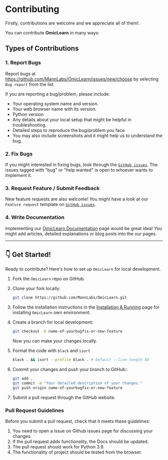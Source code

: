 # Contributing

Firstly, contributions are welcome and we appreciate all of them!.

You can contribute **OmicLearn** in many ways:

## Types of Contributions

### 1. Report Bugs

Report bugs at https://github.com/MannLabs/OmicLearn/issues/new/choose by selecting `Bug report` from the list.

If you are reporting a bug/problem, please include:

-   Your operating system name and version.
-   Your web browser name with its version.
-   Python version
-   Any details about your local setup that might be helpful in troubleshooting.
-   Detailed steps to reproduce the bug/problem you face.
-   You may also include screenshots and it might help us to understand the bug.

### 2. Fix Bugs

If you might interested in fixing bugs, look through the [`GitHub issues`](https://github.com/MannLabs/OmicLearn/issues). The issues tagged with "bug" or "help wanted" is open to whoever wants to implement it.

### 3. Request Feature / Submit Feedback

New feature requests are also welcome!
You might have a look at our `Feature request` template on [`GitHub issues`](https://github.com/MannLabs/OmicLearn/issues).


### 4. Write Documentation

Implementing our [OmicLearn Documentation](https://omiclearn.readthedocs.io/en/latest/) page would be great idea! You might add articles, detailed explanations or blog posts into the our pages.

---

## 👇 Get Started!

Ready to contribute? Here's how to set up `OmicLearn` for local development.

1.  Fork the `OmicLearn` repo on GitHub.
2.  Clone your fork locally:

    ```bash
    git clone https://github.com/MannLabs/OmicLearn.git
    ```

3.  Follow the installation instructions in the [Installation & Running](https://omiclearn.readthedocs.io/en/latest//HOW-TO:-Installation-&-Running) page for installing `OmicLearn` own environment.

4.  Create a branch for local development:

    ```bash
    git checkout -b name-of-yourbugfix-or-new-feature
    ```

    Now you can make your changes locally.

5. Format the code with `black` and `isort`

    ```bash
    black . && isort --profile black . # Default --line-length 88
    ```

6.  Commit your changes and push your branch to GitHub::

    ```bash
    git add .
    git commit -m "Your detailed description of your changes."
    git push origin name-of-yourbugfix-or-new-feature
    ```

7.  Submit a pull request through the GitHub website.

### Pull Request Guidelines

Before you submit a pull request, check that it meets these guidelines:

1.  You need to open a issue on Github issues page for discussing your changes.
2.  If the pull request adds functionality, the Docs should be updated.
3.  The pull request should work for Python 3.9.
4.  The functionality of project should be tested from the browser.
